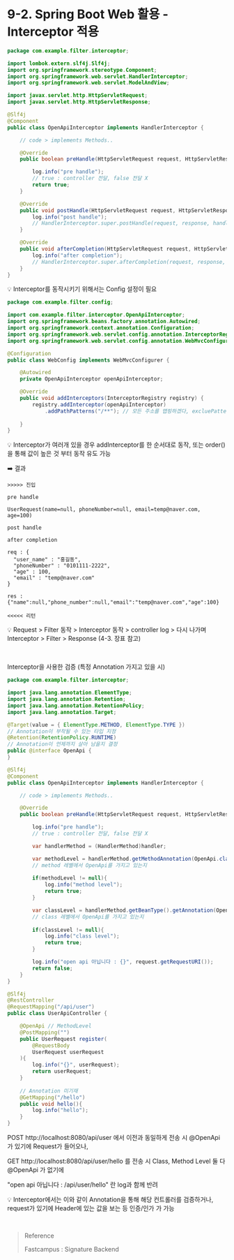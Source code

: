 # 9-2. Spring Boot Web 활용 - Interceptor 적용

```java
package com.example.filter.interceptor;

import lombok.extern.slf4j.Slf4j;
import org.springframework.stereotype.Component;
import org.springframework.web.servlet.HandlerInterceptor;
import org.springframework.web.servlet.ModelAndView;

import javax.servlet.http.HttpServletRequest;
import javax.servlet.http.HttpServletResponse;

@Slf4j
@Component
public class OpenApiInterceptor implements HandlerInterceptor {

    // code > implements Methods..

    @Override
    public boolean preHandle(HttpServletRequest request, HttpServletResponse response, Object handler) throws Exception {

        log.info("pre handle");
        // true : controller 전달, false 전달 X
        return true;
    }

    @Override
    public void postHandle(HttpServletRequest request, HttpServletResponse response, Object handler, ModelAndView modelAndView) throws Exception {
        log.info("post handle");
        // HandlerInterceptor.super.postHandle(request, response, handler, modelAndView);
    }

    @Override
    public void afterCompletion(HttpServletRequest request, HttpServletResponse response, Object handler, Exception ex) throws Exception {
        log.info("after completion");
        // HandlerInterceptor.super.afterCompletion(request, response, handler, ex);
    }
}
```

:bulb: Interceptor를 동작시키기 위해서는 Config 설정이 필요

```java
package com.example.filter.config;

import com.example.filter.interceptor.OpenApiInterceptor;
import org.springframework.beans.factory.annotation.Autowired;
import org.springframework.context.annotation.Configuration;
import org.springframework.web.servlet.config.annotation.InterceptorRegistry;
import org.springframework.web.servlet.config.annotation.WebMvcConfigurer;

@Configuration
public class WebConfig implements WebMvcConfigurer {

    @Autowired
    private OpenApiInterceptor openApiInterceptor;

    @Override
    public void addInterceptors(InterceptorRegistry registry) {
        registry.addInterceptor(openApiInterceptor)
            .addPathPatterns("/**"); // 모든 주소를 맵핑하겠다, excluePatterns는 해당 주소는 제외하겠다
        
    }
}
```

:bulb: Interceptor가 여러개 있을 경우 addInterceptor를 한 순서대로 동작, 또는 order()을 통해 값이 높은 것 부터 동작 유도 가능

:arrow_right: 결과

```
>>>>> 진입

pre handle

UserRequest(name=null, phoneNumber=null, email=temp@naver.com, age=100)

post handle

after completion

req : {
  "user_name" : "홍길동",
  "phoneNumber" : "0101111-2222",
  "age" : 100,
  "email" : "temp@naver.com"
}

res : {"name":null,"phone_number":null,"email":"temp@naver.com","age":100}

<<<<< 리턴
```

:bulb: Request > Filter 동작 > Interceptor 동작 > controller log > 다시 나가며 Interceptor > Filter > Response (4-3. 장표 참고)

<br/>

Interceptor을 사용한 검증 (특정 Annotation 가지고 있을 시)

```java
package com.example.filter.interceptor;

import java.lang.annotation.ElementType;
import java.lang.annotation.Retention;
import java.lang.annotation.RetentionPolicy;
import java.lang.annotation.Target;

@Target(value = { ElementType.METHOD, ElementType.TYPE })
// Annotation이 부착될 수 있는 타입 지정
@Retention(RetentionPolicy.RUNTIME)
// Annotation이 언제까지 살아 남을지 결정
public @interface OpenApi {
}
```

```java
@Slf4j
@Component
public class OpenApiInterceptor implements HandlerInterceptor {

    // code > implements Methods..

    @Override
    public boolean preHandle(HttpServletRequest request, HttpServletResponse response, Object handler) throws Exception {

        log.info("pre handle");
        // true : controller 전달, false 전달 X

        var handlerMethod = (HandlerMethod)handler;

        var methodLevel = handlerMethod.getMethodAnnotation(OpenApi.class);
        // method 레벨에서 OpenApi를 가지고 있는지
        
        if(methodLevel != null){
            log.info("method level");
            return true;
        }

        var classLevel = handlerMethod.getBeanType().getAnnotation(OpenApi.class);
        // class 레벨에서 OpenApi를 가지고 있는지
        
        if(classLevel != null){
            log.info("class level");
            return true;
        }

        log.info("open api 아닙니다 : {}", request.getRequestURI());
        return false;
    }
}
```

```java
@Slf4j
@RestController
@RequestMapping("/api/user")
public class UserApiController {

    @OpenApi // MethodLevel
    @PostMapping("")
    public UserRequest register(
        @RequestBody
        UserRequest userRequest
    ){
        log.info("{}", userRequest);
        return userRequest;
    }
	
    // Annotation 미기재
    @GetMapping("/hello")
    public void hello(){
        log.info("hello");
    }
}
```

POST http://localhost:8080/api/user 에서 이전과 동일하게 전송 시 @OpenApi 가 있기에 Request가 들어오나, 

GET http://localhost:8080/api/user/hello 를 전송 시 Class, Method Level 둘 다 @OpenApi 가 없기에

"open api 아닙니다 : /api/user/hello" 란 log과 함께 반려

:bulb: Interceptor에서는 이와 같이 Annotation을 통해 해당 컨트롤러를 검증하거나, request가 있기에 Header에 있는 값을 보는 등 인증/인가 가 가능

<br/>

> Reference
>
> Fastcampus : Signature Backend